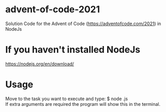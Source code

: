 # advent-of-code-2021
Solution Code for the Advent of Code (https://adventofcode.com/2021) in NodeJs

# If you haven't installed NodeJs
https://nodejs.org/en/download/

# Usage
Move to the task you want to execute and type: 
$ node <taskname>.js  
If extra arguments are required the program will show this in the terminal.
